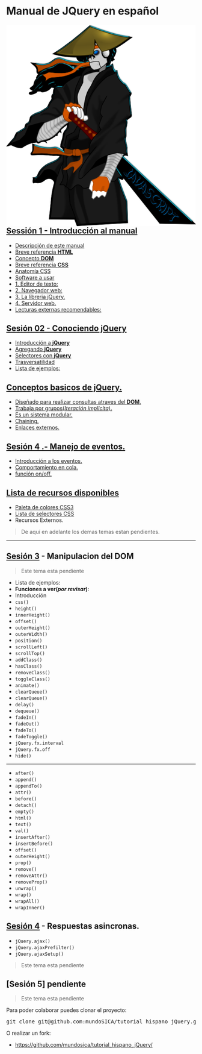 Manual de JQuery en español
==========================================================================================



<img src="img/samurai_javascript.png" align='right' alt="el chaco samurai javascript" />

##  [Sessión 1 - Introducción al manual](./sesion01/index.html)
 - [Descripción de este manual](./sesion01/index.html)
 - [Breve referencia <strong>HTML</strong>](./sesion01/index.html)
  - [Concepto <strong>DOM</strong>](./sesion01/index.html)
 - [Breve referencia <strong>CSS</strong>](./sesion01/index.html)
  - [Anatomía CSS](./sesion01/index.html)
 - [Software a usar](./sesion01/index.html)
  - [1. Editor de texto:](./sesion01/index.html)
  - [2. Navegador web:](./sesion01/index.html)
  - [3. La libreria jQuery.](./sesion01/index.html)
  - [4. Servidor web.](./sesion01/index.html)
 - [Lecturas externas recomendables:](./sesion01/index.html)
##  [Sesión 02 - Conociendo jQuery](./sesion02/index.html)
 - [Introducción a <strong>jQuery</strong>](./sesion02/index.html)
 - [Agregando <strong>jQuery</strong>](./sesion02/index.html)
 - [Selectores con <strong>jQuery</strong>](./sesion02/index.html)
  - [Trasversatilidad](./sesion02/index.html)
 - [Lista de ejemplos:](./sesion02/index.html)
##  [Conceptos basicos de jQuery.](./sesion03/index.html)
 - [Diseñado para realizar consultas atraves del <strong>DOM</strong>.](./sesion03/index.html)
 - [Trabaja por grupos(<em>Iteración implicita</em>).](./sesion03/index.html)
 - [Es un sistema modular.](./sesion03/index.html)
 - [Chaining.](./sesion03/index.html)
 - [Enlaces externos.](./sesion03/index.html)
##  [Sesión 4 .- Manejo de eventos.](./sesion04/index.html)
 - [Introducción a los eventos.](./sesion04/index.html)
 - [Comportamiento en cola.](./sesion04/index.html)
 - [función on/off.](./sesion04/index.html)



[Lista de recursos disponibles](./recursos/)
------------------------------------------------------------------------------------------

 - [Paleta de colores CSS3](./recursos/css3-colores.html)
 - [Lista de selectores CSS](./recursos/selectores_css.html)
 - Recursos Externos.

> De aquí en adelante los demas temas estan pendientes.

------------------------------------------------------------------------------------------

[Sesión 3](http://api.jquery.com/category/manipulation/) - Manipulacion del DOM
------------------------------------------------------------------------------------------

> Este tema esta pendiente

 - Lista de ejemplos:
 - **Funciones a ver(_por revisar_)**:
  - Introducción
  - `css()`
  - `height()`
  - `innerHeight()`
  - `offset()`
  - `outerHeight()`
  - `outerWidth()`
  - `position()`
  - `scrollLeft()`
  - `scrollTop()`
  - `addClass()`
  - `hasClass()`
  - `removeClass()`
  - `toggleClass()`
  - `animate()`
  - `clearQueue()`
  - `clearQueue()`
  - `delay()`
  - `dequeue()`
  - `fadeIn()`
  - `fadeOut()`
  - `fadeTo()`
  - `fadeToggle()`
  - `jQuery.fx.interval`
  - `jQuery.fx.off`
  - `hide()`

------------------------------------------------------------------------------------------

 - `after()`
 - `append()`
 - `appendTo()`
 - `attr()`
 - `before()`
 - `detach()`
 - `empty()`
 - `html()`
 - `text()`
 - `val()`
 - `insertAfter()`
 - `insertBefore()`
 - `offset()`
 - `outerHeight()`
 - `prop()`
 - `remove()`
 - `removeAttr()`
 - `removeProp()`
 - `unwrap()`
 - `wrap()`
 - `wrapAll()`
 - `wrapInner()`

[Sesión 4](http://api.jquery.com/category/ajax/low-level-interface/) - Respuestas asincronas.
------------------------------------------------------------------------------------------
 - `jQuery.ajax()`
 - `jQuery.ajaxPrefilter()`
 - `jQuery.ajaxSetup()`
  
> Este tema esta pendiente

[Sesión 5] pendiente
------------------------------------------------------------------------------------------

> Este tema esta pendiente
 

Para poder colaborar puedes clonar el proyecto:

<pre class='shell'>
git clone git@github.com:mundoSICA/tutorial_hispano_jQuery.git
</pre>

O realizar un fork:

- <https://github.com/mundosica/tutorial_hispano_jQuery/>
